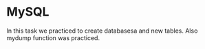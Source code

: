 # MySQL


In this task we practiced to create databasesa and new tables. Also mydump function was practiced.
